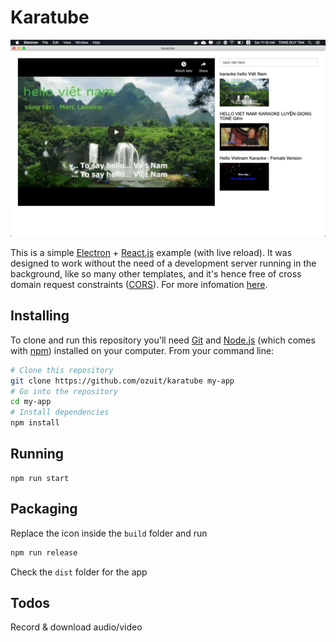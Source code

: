 # Karatube

<p align="center"> 
  <img src="https://github.com/ozuit/karatube/blob/master/assets/demo.png">
</p>

This is a simple [Electron](https://electronjs.org/) + [React.js](https://reactjs.org/) example (with live reload). It was designed to work without the need of a development server running in the background, like so many other templates, and it's hence free of cross domain request constraints ([CORS](https://reactjs.org/)). For more infomation [here](https://github.com/ozuit/electrate).

## Installing

To clone and run this repository you'll need [Git](https://git-scm.com) and [Node.js](https://nodejs.org/en/download/) (which comes with [npm](http://npmjs.com)) installed on your computer. From your command line:

```bash
# Clone this repository
git clone https://github.com/ozuit/karatube my-app
# Go into the repository
cd my-app
# Install dependencies
npm install
```

## Running

```
npm run start
```

## Packaging

Replace the icon inside the `build` folder and run

```bash
npm run release
```

Check the `dist` folder for the app

## Todos
Record & download audio/video